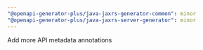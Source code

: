 ```yaml
---
"@openapi-generator-plus/java-jaxrs-generator-common": minor
"@openapi-generator-plus/java-jaxrs-server-generator": minor
---
```


Add more API metadata annotations

